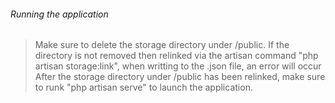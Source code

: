 ###### Running the application

> Make sure to delete the storage directory under /public. If the directory is not removed then relinked via the artisan command "php artisan storage:link", when writting to the .json file, an error will occur
> After the storage directory under /public has been relinked, make sure to runk "php artisan serve" to launch the application.
